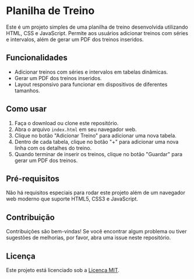 # Planilha de Treino

Este é um projeto simples de uma planilha de treino desenvolvida utilizando HTML, CSS e JavaScript. Permite aos usuários adicionar treinos com séries e intervalos, além de gerar um PDF dos treinos inseridos.

## Funcionalidades

- Adicionar treinos com séries e intervalos em tabelas dinâmicas.
- Gerar um PDF dos treinos inseridos.
- Layout responsivo para funcionar em dispositivos de diferentes tamanhos.

## Como usar

1. Faça o download ou clone este repositório.
2. Abra o arquivo `index.html` em seu navegador web.
3. Clique no botão "Adicionar Treino" para adicionar uma nova tabela.
4. Dentro de cada tabela, clique no botão "+" para adicionar uma nova linha com os detalhes do treino.
5. Quando terminar de inserir os treinos, clique no botão "Guardar" para gerar um PDF dos treinos.

## Pré-requisitos

Não há requisitos especiais para rodar este projeto além de um navegador web moderno que suporte HTML5, CSS3 e JavaScript.

## Contribuição

Contribuições são bem-vindas! Se você encontrar algum problema ou tiver sugestões de melhorias, por favor, abra uma issue neste repositório.

## Licença

Este projeto está licenciado sob a [Licença MIT](LICENSE).
